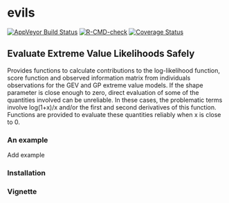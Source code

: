 
<!-- README.md is generated from README.Rmd. Please edit that file -->

# evils

[![AppVeyor Build
Status](https://ci.appveyor.com/api/projects/status/github/paulnorthrop/evils?branch=main&svg=true)](https://ci.appveyor.com/project/paulnorthrop/evils)
[![R-CMD-check](https://github.com/paulnorthrop/evils/workflows/R-CMD-check/badge.svg)](https://github.com/paulnorthrop/evils/actions)
[![Coverage
Status](https://codecov.io/github/paulnorthrop/evils/coverage.svg?branch=main)](https://app.codecov.io/github/paulnorthrop/evils?branch=main)

## Evaluate Extreme Value Likelihoods Safely

Provides functions to calculate contributions to the log-likelihood
function, score function and observed information matrix from
individuals observations for the GEV and GP extreme value models. If the
shape parameter is close enough to zero, direct evaluation of some of
the quantities involved can be unreliable. In these cases, the
problematic terms involve log(1+x)/x and/or the first and second
derivatives of this function. Functions are provided to evaluate these
quantities reliably when x is close to 0.

### An example

Add example

### Installation

### Vignette
